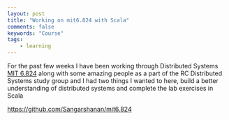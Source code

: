 ```yaml
---
layout: post
title: "Working on mit6.824 with Scala"
comments: false
keywords: "Course"
tags:
    - learning
---
```


For the past few weeks I have been working through Distributed Systems [MIT 6.824](http://nil.csail.mit.edu/6.824/2020/schedule.html) along with some amazing people as a part of the RC Distributed Systems study group and I had two things I wanted to here, build a better understanding of distributed systems and complete the lab exercises in Scala


https://github.com/Sangarshanan/mit6.824